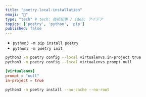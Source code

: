 ```yaml
---
title: "poetry-local-installation"
emoji: "🐍"
type: "tech" # tech: 技術記事 / idea: アイデア
topics: ['poetry', 'python', 'pip']
published: false
---
```

- `python3 -m pip install poetry`
- `python3 -m poetry init`
```sh
python3 -m poetry config --local virtualenvs.in-project true
python3 -m poetry config --local virtualenvs.prompt null
```
```toml
[virtualenvs]
prompt = "null"
in-project = true
```
```sh
python3 -m poetry install --no-cache --no-root
```
